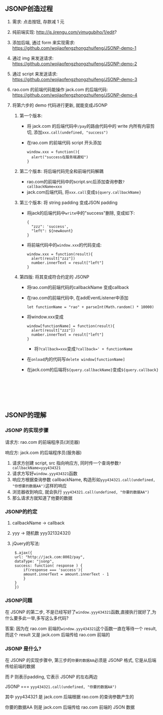 ## JSONP创造过程

1. 需求: 点击按钮, 存款减 1 元

2. 纯前端实现: http://js.jirengu.com/vimugubiho/1/edit?

3. 添加后端, 通过 form 来实现需求: https://github.com/wojiaofengzhongzhuifeng/JSONP-demo-1

4. 通过 img 来发送请求: https://github.com/wojiaofengzhongzhuifeng/JSONP-demo-2

5. 通过 script 来发送请求: https://github.com/wojiaofengzhongzhuifeng/JSONP-demo-3

6. rao.com 的前端代码能操作 jack.com 的后端代码: https://github.com/wojiaofengzhongzhuifeng/JSONP-demo-4

7. 将第六步的 demo 代码进行更新, 就能变成JSONP

   1. 第一个版本: 

      - 将 jack.com 的后端代码中`/pay`的路由代码中的 write 内所有内容剪切, 添加`xxx.call(undefined, "success")`

      - 在rao.com 的前端代码 script 开头添加

        ```
        window.xxx = function(){
          alert("success在服务端通知")
        }
        ```

   2. 第二个版本: 将后端代码完全和前端代码解耦

      - rao.com的前端代码中的script.src后添加查询参数`?callbackName=xxx`
      - jack.com后端代码, 将`xxx.call`变成`${query.callbackName}`

   3. 第三个版本: 将 string padding 变成JSON padding

      - 将jack的后端代码中`write`中的"success"删除, 变成如下: 

        ```
        {
          "zzz": 'success',
          "left": ${newAount}
        }
        ```

      - 将前端代码中的`window.xxx`的代码变成:

        ```
        window.xxx = function(result){
          alert(result["zzz"])
          number.innerText = result["left"]
        }
        ```

   4. 第四版: 将其变成符合约定的 JSONP

      - 将rao.com的前端代码的callbackName 变成callback

      - 在rao.com的前端代码中, 在addEventListener中添加

        ```
        let functionName = "rao" + parseInt(Math.random() * 10000)
        ```

      - 将window.xxx变成

        ```
        window[functionName] = function(result){
          alert(result["zzz"])
          number.innerText = result["left"] 
        }
        ```

        - 将`?callback=xxx`变成`?callback=' + functionName`

      - 在`onload`内的代码写`delete window[functionName]`

      - 在jack.com的后端将`${query.callbackName}`变成`${query.callback}`

        ​

      ​

      ​

## JSONP的理解

### JSONP 的实现步骤

请求方: rao.com 的前端程序员(浏览器)

响应方: jack.com 的后端程序员(服务器)

1. 请求方创建 script, src 指向响应方, 同时传一个查询参数`?callbackName=yyy434321`
2. 请求方写好`window.yyy434321`函数
3. 响应方根据查询参数 callbackName, 构造形如`yyy434321.call(undefined, "你想要的数据AA")`这样的响应
4. 浏览器收到响应, 就会执行 `yyy434321.call(undefined, "你要的数据AA")`
5. 那么请求方就知道了他要的数据


### JSONP的约定

1. callbackName -> callback

2. yyy -> 随机数 yyy32132432()

3. jQuery的写法:

   ```
    $.ajax({
    url: "http://jack.com:8002/pay",
    dataType: "jsonp",
    success: function( response ) {
        if(response === 'success'){
        amount.innerText = amount.innerText - 1
        }
    }
    })
   ```

### JSONP问题

在 JSONP 的第二步, 不是已经写好了`window.yyy434321`函数,直接执行就好了,为什么要多此一举,多写这么多代码?

答案: 因为在 rao.com 前端的`window.yyy434321`这个函数一直在等待一个 result,而这个 result 又是 jack.com 后端传给 rao.com 前端的

### JSONP 是什么?

在 JSONP 的实现步骤中, 第三步的`你要的数据AA`必须是 JSONP 格式, 它是从后端传给前端的数据

而 P 则表示padding, 它表示 JSONP 的左右两边

JSONP === `yyy434321.call(undefined, "你要的数据AA")`

其中 yyy434321 是 jack.com 后端根据 rao.com 的查询参数产生的

你要的数据AA 则是 jack.com 后端传给 rao.com 前端的 JSON 数据


### 
